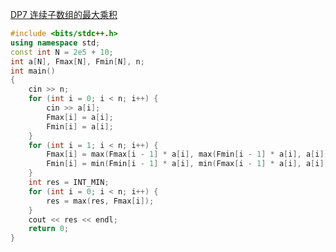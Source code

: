 [DP7 连续子数组的最大乘积](https://www.nowcoder.com/practice/fd8c819c07c9493887bfac8549c119f4?tpId=230&tqId=2368589&ru=/exam/oj&qru=/ta/dynamic-programming/question-ranking&sourceUrl=%2Fexam%2Foj%3Fpage%3D1%26tab%3D%25E7%25AE%2597%25E6%25B3%2595%25E7%25AF%2587%26topicId%3D230)
```C++
#include <bits/stdc++.h>
using namespace std;
const int N = 2e5 + 10;
int a[N], Fmax[N], Fmin[N], n;
int main()
{
    cin >> n;
    for (int i = 0; i < n; i++) {
        cin >> a[i];
        Fmax[i] = a[i];
        Fmin[i] = a[i];
    }
    for (int i = 1; i < n; i++) {
        Fmax[i] = max(Fmax[i - 1] * a[i], max(Fmin[i - 1] * a[i], a[i]));
        Fmin[i] = min(Fmin[i - 1] * a[i], min(Fmax[i - 1] * a[i], a[i]));
    }
    int res = INT_MIN;
    for (int i = 0; i < n; i++) {
        res = max(res, Fmax[i]);
    }
    cout << res << endl;
    return 0;
}
```